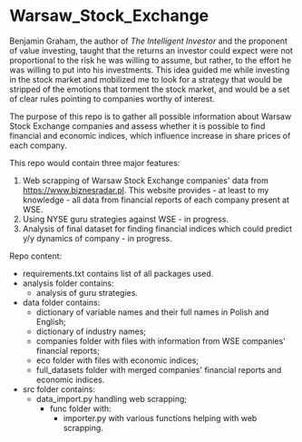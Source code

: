 # Warsaw_Stock_Exchange

Benjamin Graham, the author of *The Intelligent Investor* and the proponent of value investing, taught that the returns an investor could expect were not proportional to the risk he was willing to assume, but rather, to the effort he was willing to put into his investments. This idea guided me while investing in the stock market and mobilized me to look for a strategy that would be stripped of the emotions that torment the stock market, and would be a set of clear rules pointing to companies worthy of interest.

The purpose of this repo is to gather all possible information about Warsaw Stock Exchange companies and assess whether it is possible to find financial and economic indices, which influence increase in share prices of each company.

This repo would contain three major features:

1. Web scrapping of Warsaw Stock Exchange companies' data from https://www.biznesradar.pl. This website provides - at least to my knowledge - all data from financial reports of each company present at WSE.
2. Using NYSE guru strategies against WSE - in progress.
3. Analysis of final dataset for finding financial indices which could predict y/y dynamics of company - in progress.

Repo content:
- requirements.txt contains list of all packages used.
- analysis folder contains:
  - analysis of guru strategies.
- data folder contains:
	- dictionary of variable names and their full names in Polish and English;
	- dictionary of industry names;
	- companies folder with files with information from WSE companies' financial reports;
	- eco folder with files with economic indices;
	- full_datasets folder with merged companies' financial reports and economic indices.
- src folder contains:
  - data_import.py handling web scrapping;
	- func folder with:
		- importer.py with various functions helping with web scrapping.
